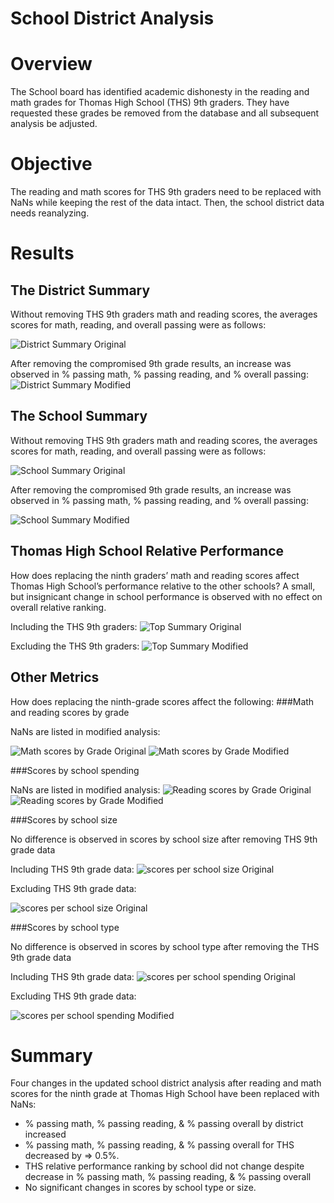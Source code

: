 # School District Analysis

# Overview
The School board has identified academic dishonesty in the reading and math grades for Thomas High School (THS) 9th graders.  They have requested these grades be removed from the database and all subsequent analysis be adjusted.

# Objective
The reading and math scores for THS 9th graders need to be replaced with NaNs while keeping the rest of the data intact. Then, the school district data needs reanalyzing.

# Results

## The District Summary 

Without removing THS 9th graders math and reading scores, the averages scores for math, reading, and overall passing were as follows:

![District Summary Original](Resources/district_summary_original.jpg)

After removing the compromised 9th grade results, an increase was observed in % passing math, % passing reading, and % overall passing:
![District Summary Modified](Resources/district_summary_modified.jpg)





## The School Summary
Without removing THS 9th graders math and reading scores, the averages scores for math, reading, and overall passing were as follows:

![School Summary Original](Resources/school_summary_original.jpg)

After removing the compromised 9th grade results, an increase was observed in % passing math, % passing reading, and % overall passing:

![School Summary Modified](Resources/school_summary_modified.jpg)


## Thomas High School Relative Performance
How does replacing the ninth graders’ math and reading scores affect Thomas High School’s performance relative to the other schools? A small, but insignicant change in school performance is observed with no effect on overall relative ranking.

Including the  THS 9th graders:
![Top Summary Original](Resources/top_schools_original.jpg)
 
Excluding the THS 9th graders:
![Top Summary Modified](Resources/top_schools_modified.jpg)



## Other Metrics

How does replacing the ninth-grade scores affect the following:
###Math and reading scores by grade

NaNs are listed in modified analysis:

![Math scores by Grade Original](Resources/math_scores_by_grade_original.jpg) ![Math scores by Grade Modified](Resources/math_scores_by_grade_modified.jpg)
    
###Scores by school spending

NaNs are listed in modified analysis:
![Reading scores by Grade Original](Resources/reading_scores_by_grade_original.jpg) ![Reading scores by Grade Modified](Resources/reading_scores_by_grade_modified.png)
    
###Scores by school size

No difference is observed in scores by school size after removing THS 9th grade data

Including THS 9th grade data:
![scores per school size Original](Resources/scores_per_school_size_original.jpg)

Excluding THS 9th grade data:

![scores per school size Original](Resources/scores_per_school_size_original.jpg)

    
###Scores by school type 

No difference is observed in scores by school type after removing the THS 9th grade data

Including THS 9th grade data:
![scores per school spending Original](Resources/scores_per_school_spending_original.jpg) 

Excluding THS 9th grade data:
    
![scores per school spending Modified](Resources/scores_per_school_spending_modified.jpg)



# Summary
Four changes in the updated school district analysis after reading and math scores for the ninth grade at Thomas High School have been replaced with NaNs:

- % passing math, % passing reading, & % passing overall by district increased
- % passing math, % passing reading, & % passing overall for THS decreased by => 0.5%.
- THS relative performance ranking by school did not change despite decrease in % passing math, % passing reading, & % passing overall
- No significant changes in scores by school type or size. 